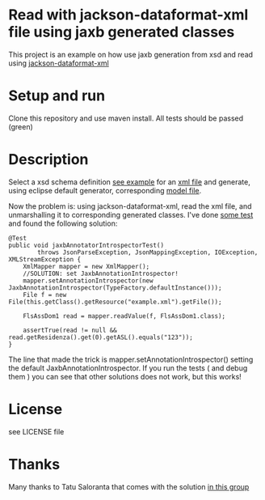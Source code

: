 # Read with jackson-dataformat-xml file using jaxb generated classes

This project is an example on how use jaxb generation from xsd and read using [jackson-dataformat-xml](https://github.com/FasterXML/jackson-dataformat-xml)

# Setup and run

Clone this repository and use maven install.
All tests should be passed (green)

# Description

Select a xsd schema definition [see example](src/main/resources/specifiche_funzionali_siad_esempio_xml_flusso.xsd) for an [xml file](src/main/resources/example.xml) and generate, using eclipse default generator, corresponding [model file](src/main/java/it/test/model).

Now the problem is: using jackson-dataformat-xml, read the xml file, and unmarshalling it to corresponding generated classes. I've done [some test](src/test/java/MapperTest.java) and found the following solution:

	@Test
	public void jaxbAnnotatorIntrospectorTest()
			throws JsonParseException, JsonMappingException, IOException, XMLStreamException {
		XmlMapper mapper = new XmlMapper();
		//SOLUTION: set JaxbAnnotationIntrospector!
		mapper.setAnnotationIntrospector(new JaxbAnnotationIntrospector(TypeFactory.defaultInstance()));
		File f = new File(this.getClass().getResource("example.xml").getFile());

		FlsAssDom1 read = mapper.readValue(f, FlsAssDom1.class);

		assertTrue(read != null && read.getResidenza().get(0).getASL().equals("123"));
	}

The line that made the trick is mapper.setAnnotationIntrospector() setting the default JaxbAnnotationIntrospector. If you run the tests ( and debug them ) you can see that other solutions does not work, but this works!

# License

see LICENSE file

# Thanks

Many thanks to Tatu Saloranta that comes with the solution [in this group](https://groups.google.com/forum/#!topic/jackson-user/nzbKfSLhty4) 
 